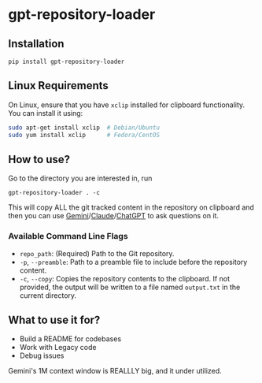 # gpt-repository-loader

## Installation

`pip install gpt-repository-loader`

## Linux Requirements
On Linux, ensure that you have `xclip` installed for clipboard functionality. You can install it using:
```bash
sudo apt-get install xclip  # Debian/Ubuntu
sudo yum install xclip      # Fedora/CentOS
```

## How to use?
Go to the directory you are interested in, run
```
gpt-repository-loader . -c
```
This will copy ALL the git tracked content in the repository on clipboard and then you can use [Gemini](https://aistudio.google.com/app/prompts/new_chat)/[Claude](https://claude.ai)/[ChatGPT](https://chatgpt.com) to ask questions on it.

### Available Command Line Flags
* `repo_path`: (Required) Path to the Git repository.
* `-p`, `--preamble`: Path to a preamble file to include before the repository content.
* `-c`, `--copy`: Copies the repository contents to the clipboard. If not provided, the output will be written to a file named `output.txt` in the current directory.

## What to use it for?
- Build a README for codebases
- Work with Legacy code
- Debug issues

Gemini's 1M context window is REALLLY big, and it under utilized.